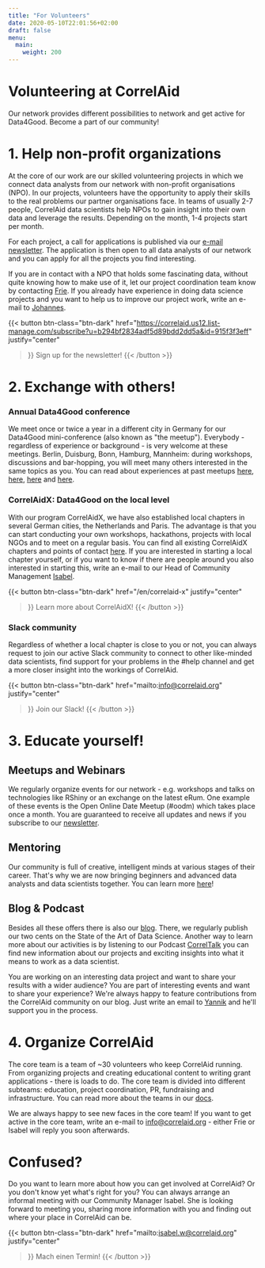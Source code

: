 ```yaml
---
title: "For Volunteers"
date: 2020-05-10T22:01:56+02:00
draft: false
menu:
  main:
    weight: 200
---
```


# Volunteering at CorrelAid

Our network provides different possibilities to network and get active for Data4Good. Become a part of our community!

# 1. Help non-profit organizations

At the core of our work are our skilled volunteering projects in which we connect data analysts from our network with non-profit organisations (NPO). In our projects, volunteers have the opportunity to apply their skills to the real problems our partner organisations face. In teams of usually 2-7 people, CorrelAid data scientists help NPOs to gain insight into their own data and leverage the results. Depending on the month, 1-4 projects start per month. 

For each project, a call for applications is published via our [e-mail newsletter](https://correlaid.us12.list-manage.com/subscribe?u=b294bf2834adf5d89bdd2dd5a&id=915f3f3eff). The application is then open to all data analysts of our network and you can apply for all the projects you find interesting. 

If you are in contact with a NPO that holds some fascinating data, without quite knowing how to make use of it, let our project coordination team know by contacting [Frie](mailto:projekte@correlaid.org). 
If you already have experience in doing data science projects and you want to help us to improve our project work, write an e-mail to [Johannes](mailto:johannes.m@correlaid.org).

{{< button 
    btn-class="btn-dark"
    href="https://correlaid.us12.list-manage.com/subscribe?u=b294bf2834adf5d89bdd2dd5a&id=915f3f3eff"
    justify="center"
>}}
Sign up for the newsletter!
{{< /button >}}

# 2. Exchange with others!

### Annual Data4Good conference
We meet once or twice a year in a different city in Germany for our Data4Good mini-conference (also known as "the meetup"). Everybody - regardless of experience or background - is very welcome at these meetings. Berlin, Duisburg, Bonn, Hamburg, Mannheim: during workshops, discussions and bar-hopping, you will meet many others interested in the same topics as you. You can read about experiences at past meetups [here](/en/blog/meetup-berlin/), [here](/en/blog/meetup-hh/), [here](/en/blog/meetup-bonn/) and [here](/en/blog/meetup-mannheim/). 

### CorrelAidX: Data4Good on the local level
With our program CorrelAidX, we have also established local chapters in several German cities, the Netherlands and Paris. The advantage is that you can start conducting your own workshops, hackathons, projects with local NGOs and to meet on a regular basis. You can find all existing CorrelAidX chapters and points of contact [here](/en/correlaid-x).
If you are interested in starting a local chapter yourself, or if you want to know if there are people around you also interested in starting this, write an e-mail to our Head of Community Management [Isabel](mailto:isabel.w@correlaid.org). 

{{< button 
    btn-class="btn-dark"
    href="/en/correlaid-x"
    justify="center"
>}}
Learn more about CorrelAidX!
{{< /button >}}

### Slack community
Regardless of whether a local chapter is close to you or not, you can always request to join our active Slack community to connect to other like-minded data scientists, find support for your problems in the #help channel and get a more closer insight into the workings of CorrelAid.

{{< button 
    btn-class="btn-dark"
    href="mailto:info@correlaid.org"
    justify="center"
>}}
Join our Slack!
{{< /button >}}

# 3. Educate yourself!
## Meetups and Webinars
We regularly organize events for our network - e.g. workshops and talks on technologies like RShiny or an exchange on the latest eRum. One example of these events is the Open Online Date Meetup (#oodm) which takes place once a month. You are guaranteed to receive all updates and news if you subscribe to our [newsletter](https://correlaid.us12.list-manage.com/subscribe?u=b294bf2834adf5d89bdd2dd5a&id=915f3f3eff).

## Mentoring
Our community is full of creative, intelligent minds at various stages of their career. That's why we are now bringing beginners and advanced data analysts and data scientists together. You can learn more [here](mentoring.correlaid.org)!

## Blog & Podcast
Besides all these offers there is also our [blog](https://correlaid.org/de/blog/). There, we regularly publish our two cents on the State of the Art of Data Science. Another way to learn more about our activities is by listening to our Podcast [CorrelTalk](https://soundcloud.com/correlaid_podcast) you can find new information about our projects and exciting insights into what it means to work as a data scientist.

You are working on an interesting data project and want to share your results with a wider audience? You are part of interesting events and want to share your experience? We're always happy to feature contributions from the CorrelAid community on our blog. Just write an email to [Yannik](mailto:blog@correlaid.org) and he'll support you in the process.

# 4. Organize CorrelAid 

The core team is a team of ~30 volunteers who keep CorrelAid running. From organizing projects and creating educational content to writing grant applications - there is loads to do. The core team is divided into different subteams: education, project coordination, PR, fundraising and infrastructure. You can read more about the teams in our [docs](https://docs.correlaid.org/get-started#get-involved-in-the-core-team).

We are always happy to see new faces in the core team! If you want to get active in the core team, write an e-mail to [info@correlaid.org](mailto:info@correlaid.org) - either Frie or Isabel will reply you soon afterwards. 

# Confused?
Do you want to learn more about how you can get involved at CorrelAid? Or you don't know yet what's right for you? You can always arrange an informal meeting with our Community Manager Isabel. She is looking forward to meeting you, sharing more information with you and finding out where your place in CorrelAid can be.

{{< button 
    btn-class="btn-dark"
    href="mailto:isabel.w@correlaid.org"
    justify="center"
>}}
Mach einen Termin!
{{< /button >}}


